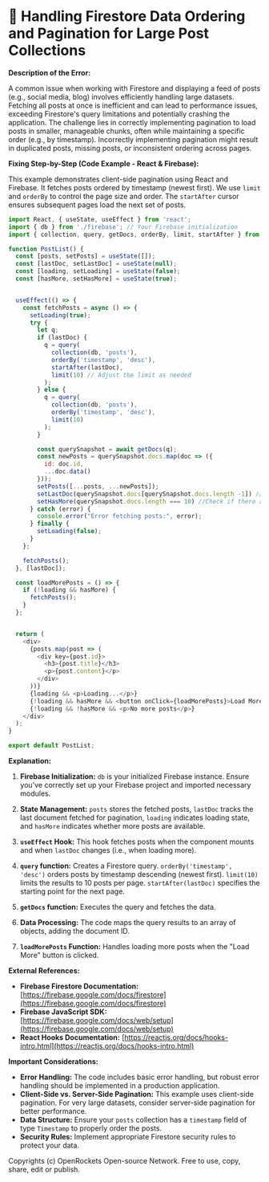 # 🐞 Handling Firestore Data Ordering and Pagination for Large Post Collections


**Description of the Error:**

A common issue when working with Firestore and displaying a feed of posts (e.g., social media, blog) involves efficiently handling large datasets.  Fetching all posts at once is inefficient and can lead to performance issues, exceeding Firestore's query limitations and potentially crashing the application.  The challenge lies in correctly implementing pagination to load posts in smaller, manageable chunks, often while maintaining a specific order (e.g., by timestamp).  Incorrectly implementing pagination might result in duplicated posts, missing posts, or inconsistent ordering across pages.

**Fixing Step-by-Step (Code Example - React & Firebase):**

This example demonstrates client-side pagination using React and Firebase.  It fetches posts ordered by timestamp (newest first).  We use `limit` and `orderBy` to control the page size and order.  The `startAfter` cursor ensures subsequent pages load the next set of posts.

```javascript
import React, { useState, useEffect } from 'react';
import { db } from './firebase'; // Your Firebase initialization
import { collection, query, getDocs, orderBy, limit, startAfter } from 'firebase/firestore';

function PostList() {
  const [posts, setPosts] = useState([]);
  const [lastDoc, setLastDoc] = useState(null);
  const [loading, setLoading] = useState(false);
  const [hasMore, setHasMore] = useState(true);


  useEffect(() => {
    const fetchPosts = async () => {
      setLoading(true);
      try {
        let q;
        if (lastDoc) {
          q = query(
            collection(db, 'posts'),
            orderBy('timestamp', 'desc'),
            startAfter(lastDoc),
            limit(10) // Adjust the limit as needed
          );
        } else {
          q = query(
            collection(db, 'posts'),
            orderBy('timestamp', 'desc'),
            limit(10)
          );
        }

        const querySnapshot = await getDocs(q);
        const newPosts = querySnapshot.docs.map(doc => ({
          id: doc.id,
          ...doc.data()
        }));
        setPosts([...posts, ...newPosts]);
        setLastDoc(querySnapshot.docs[querySnapshot.docs.length -1]) //Update Last Document
        setHasMore(querySnapshot.docs.length === 10) //Check if there are more documents
      } catch (error) {
        console.error("Error fetching posts:", error);
      } finally {
        setLoading(false);
      }
    };

    fetchPosts();
  }, [lastDoc]);

  const loadMorePosts = () => {
    if (!loading && hasMore) {
      fetchPosts();
    }
  };


  return (
    <div>
      {posts.map(post => (
        <div key={post.id}>
          <h3>{post.title}</h3>
          <p>{post.content}</p>
        </div>
      ))}
      {loading && <p>Loading...</p>}
      {!loading && hasMore && <button onClick={loadMorePosts}>Load More</button>}
      {!loading && !hasMore && <p>No more posts</p>}
    </div>
  );
}

export default PostList;
```

**Explanation:**

1. **Firebase Initialization:**  `db` is your initialized Firebase instance.  Ensure you've correctly set up your Firebase project and imported necessary modules.

2. **State Management:**  `posts` stores the fetched posts, `lastDoc` tracks the last document fetched for pagination, `loading` indicates loading state, and `hasMore` indicates whether more posts are available.

3. **`useEffect` Hook:** This hook fetches posts when the component mounts and when `lastDoc` changes (i.e., when loading more).

4. **`query` function:** Creates a Firestore query. `orderBy('timestamp', 'desc')` orders posts by timestamp descending (newest first). `limit(10)` limits the results to 10 posts per page. `startAfter(lastDoc)` specifies the starting point for the next page.

5. **`getDocs` function:** Executes the query and fetches the data.

6. **Data Processing:**  The code maps the query results to an array of objects, adding the document ID.

7. **`loadMorePosts` Function:** Handles loading more posts when the "Load More" button is clicked.


**External References:**

* **Firebase Firestore Documentation:** [https://firebase.google.com/docs/firestore](https://firebase.google.com/docs/firestore)
* **Firebase JavaScript SDK:** [https://firebase.google.com/docs/web/setup](https://firebase.google.com/docs/web/setup)
* **React Hooks Documentation:** [https://reactjs.org/docs/hooks-intro.html](https://reactjs.org/docs/hooks-intro.html)


**Important Considerations:**

* **Error Handling:** The code includes basic error handling, but robust error handling should be implemented in a production application.
* **Client-Side vs. Server-Side Pagination:** This example uses client-side pagination. For very large datasets, consider server-side pagination for better performance.
* **Data Structure:**  Ensure your `posts` collection has a `timestamp` field of type `Timestamp` to properly order the posts.
* **Security Rules:**  Implement appropriate Firestore security rules to protect your data.


Copyrights (c) OpenRockets Open-source Network. Free to use, copy, share, edit or publish.

